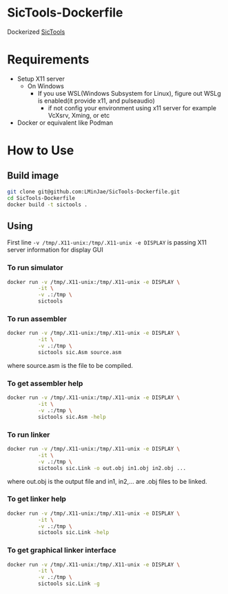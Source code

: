 SicTools-Dockerfile
===

Dockerized [SicTools](https://jurem.github.io/SicTools/)

# Requirements
- Setup X11 server
  - On Windows
    - If you use WSL(Windows Subsystem for Linux), figure out WSLg is enabled(it provide x11, and pulseaudio)
      - if not config your environment using x11 server for example VcXsrv, Xming, or etc
- Docker or equivalent like Podman

# How to Use
## Build image
```sh
git clone git@github.com:LMinJae/SicTools-Dockerfile.git
cd SicTools-Dockerfile
docker build -t sictools .
```

## Using
First line `-v /tmp/.X11-unix:/tmp/.X11-unix -e DISPLAY` is passing X11 server information for display GUI

### To run simulator
```sh
docker run -v /tmp/.X11-unix:/tmp/.X11-unix -e DISPLAY \
          -it \
          -v .:/tmp \
          sictools
```

### To run assembler
```sh
docker run -v /tmp/.X11-unix:/tmp/.X11-unix -e DISPLAY \
          -it \
          -v .:/tmp \
          sictools sic.Asm source.asm
```
where source.asm is the file to be compiled.

### To get assembler help
```sh
docker run -v /tmp/.X11-unix:/tmp/.X11-unix -e DISPLAY \
          -it \
          -v .:/tmp \
          sictools sic.Asm -help
```

### To run linker
```sh
docker run -v /tmp/.X11-unix:/tmp/.X11-unix -e DISPLAY \
          -it \
          -v .:/tmp \
          sictools sic.Link -o out.obj in1.obj in2.obj ...
```
where out.obj is the output file and in1, in2,… are .obj files to be linked.

### To get linker help
```sh
docker run -v /tmp/.X11-unix:/tmp/.X11-unix -e DISPLAY \
          -it \
          -v .:/tmp \
          sictools sic.Link -help
```

### To get graphical linker interface
```sh
docker run -v /tmp/.X11-unix:/tmp/.X11-unix -e DISPLAY \
          -it \
          -v .:/tmp \
          sictools sic.Link -g
```
